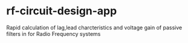 # rf-circuit-design-app
Rapid calculation of lag,lead charcteristics and voltage gain of passive filters in for Radio Frequency systems
